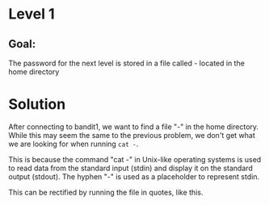 # Level 1

## Goal:
The password for the next level is stored in a file called - located in the home directory

# Solution
After connecting to bandit1, we want to find a file "-" in the home directory.
While this may seem the same to the previous problem, we don't get what we are looking for when running `cat -`.


This is because the command "cat -" in Unix-like operating systems is used to read data from the standard input (stdin) and display it on the standard output (stdout). 
The hyphen "-" is used as a placeholder to represent stdin.

This can be rectified by running the file in quotes, like this.
